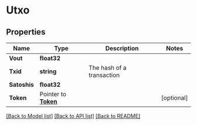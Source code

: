 # Utxo

## Properties

Name | Type | Description | Notes
------------ | ------------- | ------------- | -------------
**Vout** | **float32** |  | 
**Txid** | **string** | The hash of a transaction | 
**Satoshis** | **float32** |  | 
**Token** | Pointer to [**Token**](Token.md) |  | [optional] 

[[Back to Model list]](../README.md#documentation-for-models) [[Back to API list]](../README.md#documentation-for-api-endpoints) [[Back to README]](../README.md)


